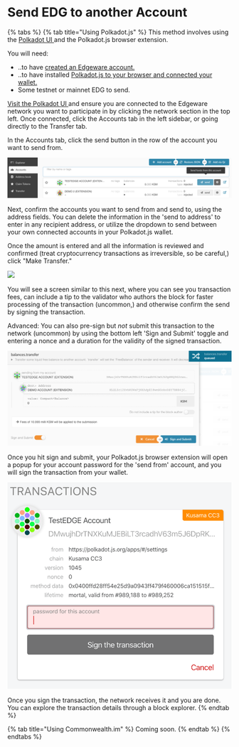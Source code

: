 # Send EDG to another Account

{% tabs %}
{% tab title="Using Polkadot.js" %}
This method involves using the [Polkadot UI ](https://polkadot.js.org/apps/#/explorer)and the Polkadot.js browser extension.

You will need:

* ..to have [created an Edgeware account.](create-an-account.md)
* ..to have installed [Polkadot.js to your browser and connected your wallet.](connect-an-account-to-a-wallet.md)
* Some testnet or mainnet EDG to send. 

[Visit the Polkadot UI ](https://polkadot.js.org/apps/#/accounts)and ensure you are connected to the Edgeware network you want to participate in by clicking the network section in the top left. Once connected, click the Accounts tab in the left sidebar, or going directly to the Transfer tab.

In the Accounts tab, click the send button in the row of the account you want to send from.

![](../.gitbook/assets/screen-shot-2020-02-10-at-9.35.08-am%20%282%29%20%282%29%20%282%29%20%282%29%20%282%29%20%282%29%20%282%29%20%282%29.png)

Next, confirm the accounts you want to send from and send to, using the address fields. You can delete the information in the 'send to address' to enter in any recipient address, or utilize the dropdown to send between your own connected accounts in your Polkadot.js wallet.

Once the amount is entered and all the information is reviewed and confirmed \(treat cryptocurrency transactions as irreversible, so be careful,\) click "Make Transfer."

![](../.gitbook/assets/screen-shot-2020-02-10-at-9.39.14-am%20%281%29%20%281%29%20%281%29%20%281%29%20%281%29.png)

You will see a screen similar to this next, where you can see you transaction fees, can include a tip to the validator who authors the block for faster processing of the transaction \(uncommon,\) and otherwise confirm the send by signing the transaction.

Advanced: You can also pre-sign but _not_ submit this transaction to the network \(uncommon\) by using the bottom left 'Sign and Submit' toggle and entering a nonce and a duration for the validity of the signed transaction.

![](../.gitbook/assets/screen-shot-2020-02-10-at-9.43.14-am%20%281%29%20%281%29%20%281%29%20%281%29%20%282%29%20%282%29%20%282%29%20%282%29%20%282%29%20%282%29%20%282%29%20%282%29%20%282%29.png)

Once you hit sign and submit, your Polkadot.js browser extension will open a popup for your account password for the 'send from' account, and you will sign the transaction from your wallet.

![](../.gitbook/assets/screen-shot-2020-02-10-at-9.48.50-am%20%282%29%20%282%29%20%282%29%20%282%29%20%282%29%20%282%29%20%282%29%20%282%29.png)

Once you sign the transaction, the network receives it and you are done. You can explore the transaction details through a block explorer.
{% endtab %}

{% tab title="Using Commonwealth.im" %}
Coming soon.
{% endtab %}
{% endtabs %}

